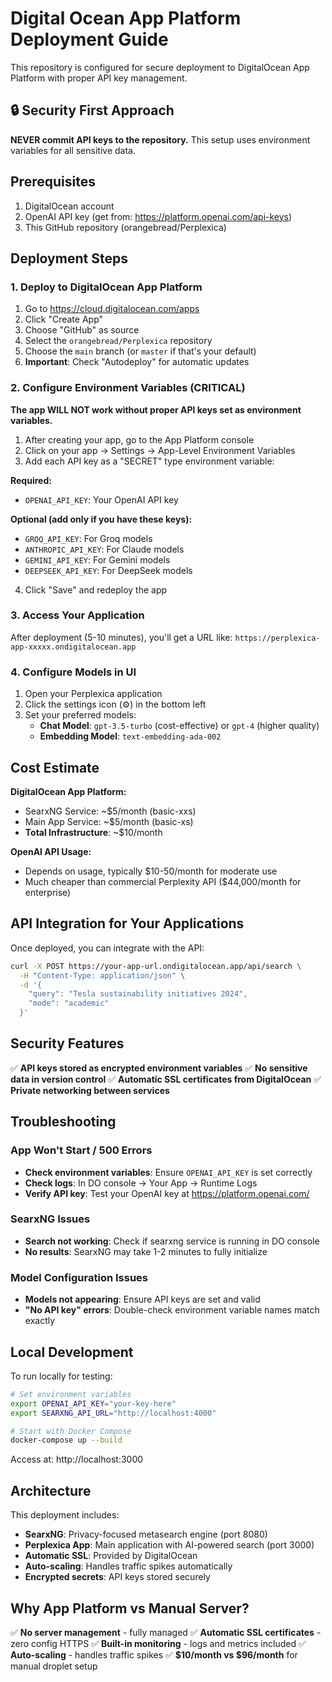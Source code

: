 # Digital Ocean App Platform Deployment Guide

This repository is configured for secure deployment to DigitalOcean App Platform with proper API key management.

## 🔒 Security First Approach

**NEVER commit API keys to the repository.** This setup uses environment variables for all sensitive data.

## Prerequisites

1. DigitalOcean account
2. OpenAI API key (get from: https://platform.openai.com/api-keys)
3. This GitHub repository (orangebread/Perplexica)

## Deployment Steps

### 1. Deploy to DigitalOcean App Platform

1. Go to https://cloud.digitalocean.com/apps
2. Click "Create App"
3. Choose "GitHub" as source
4. Select the `orangebread/Perplexica` repository
5. Choose the `main` branch (or `master` if that's your default)
6. **Important**: Check "Autodeploy" for automatic updates

### 2. Configure Environment Variables (CRITICAL)

**The app WILL NOT work without proper API keys set as environment variables.**

1. After creating your app, go to the App Platform console
2. Click on your app → Settings → App-Level Environment Variables
3. Add each API key as a "SECRET" type environment variable:

**Required:**
- `OPENAI_API_KEY`: Your OpenAI API key

**Optional (add only if you have these keys):**
- `GROQ_API_KEY`: For Groq models
- `ANTHROPIC_API_KEY`: For Claude models  
- `GEMINI_API_KEY`: For Gemini models
- `DEEPSEEK_API_KEY`: For DeepSeek models

4. Click "Save" and redeploy the app

### 3. Access Your Application

After deployment (5-10 minutes), you'll get a URL like:
`https://perplexica-app-xxxxx.ondigitalocean.app`

### 4. Configure Models in UI

1. Open your Perplexica application
2. Click the settings icon (⚙️) in the bottom left
3. Set your preferred models:
   - **Chat Model**: `gpt-3.5-turbo` (cost-effective) or `gpt-4` (higher quality)
   - **Embedding Model**: `text-embedding-ada-002`

## Cost Estimate

**DigitalOcean App Platform:**
- SearxNG Service: ~$5/month (basic-xxs)
- Main App Service: ~$5/month (basic-xs)
- **Total Infrastructure**: ~$10/month

**OpenAI API Usage:**
- Depends on usage, typically $10-50/month for moderate use
- Much cheaper than commercial Perplexity API ($44,000/month for enterprise)

## API Integration for Your Applications

Once deployed, you can integrate with the API:

```bash
curl -X POST https://your-app-url.ondigitalocean.app/api/search \
  -H "Content-Type: application/json" \
  -d '{
    "query": "Tesla sustainability initiatives 2024",
    "mode": "academic"
  }'
```

## Security Features

✅ **API keys stored as encrypted environment variables**
✅ **No sensitive data in version control**
✅ **Automatic SSL certificates from DigitalOcean**
✅ **Private networking between services**

## Troubleshooting

### App Won't Start / 500 Errors
- **Check environment variables**: Ensure `OPENAI_API_KEY` is set correctly
- **Check logs**: In DO console → Your App → Runtime Logs
- **Verify API key**: Test your OpenAI key at https://platform.openai.com/

### SearxNG Issues
- **Search not working**: Check if searxng service is running in DO console
- **No results**: SearxNG may take 1-2 minutes to fully initialize

### Model Configuration Issues
- **Models not appearing**: Ensure API keys are set and valid
- **"No API key" errors**: Double-check environment variable names match exactly

## Local Development

To run locally for testing:

```bash
# Set environment variables
export OPENAI_API_KEY="your-key-here"
export SEARXNG_API_URL="http://localhost:4000"

# Start with Docker Compose
docker-compose up --build
```

Access at: http://localhost:3000

## Architecture

This deployment includes:
- **SearxNG**: Privacy-focused metasearch engine (port 8080)
- **Perplexica App**: Main application with AI-powered search (port 3000)
- **Automatic SSL**: Provided by DigitalOcean
- **Auto-scaling**: Handles traffic spikes automatically
- **Encrypted secrets**: API keys stored securely

## Why App Platform vs Manual Server?

✅ **No server management** - fully managed
✅ **Automatic SSL certificates** - zero config HTTPS
✅ **Built-in monitoring** - logs and metrics included
✅ **Auto-scaling** - handles traffic spikes
✅ **$10/month vs $96/month** for manual droplet setup

